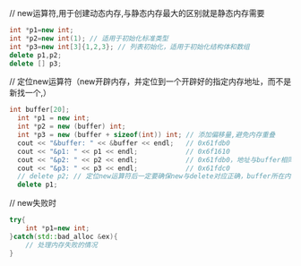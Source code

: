 // new运算符,用于创建动态内存,与静态内存最大的区别就是静态内存需要
```cpp
int *p1=new int;
int *p2=new int(1); // 适用于初始化标准类型
int *p3=new int[3]{1,2,3}; // 列表初始化，适用于初始化结构体和数组
delete p1,p2;
delete [] p3;
```

// 定位new运算符（new开辟内存，并定位到一个开辟好的指定内存地址，而不是新找一个,）
```cpp 
int buffer[20];
  int *p1 = new int;
  int *p2 = new (buffer) int;
  int *p3 = new (buffer + sizeof(int)) int; // 添加偏移量,避免内存重叠
  cout << "&buffer: " << &buffer << endl;   // 0x61fdb0
  cout << "&p1: " << p1 << endl;            // 0x6f1610
  cout << "&p2: " << p2 << endl;            // 0x61fdb0，地址与buffer相同
  cout << "&p3: " << p3 << endl;            // 0x61fdc0
  // delete p2; // 定位new运算符后一定要确保new与delete对应正确，buffer所在内存地址不是在堆上的，不能delete,否则进程卡死
  delete p1;
```

// new失败时
```cpp
try{
    int *p1=new int;
}catch(std::bad_alloc &ex){
    // 处理内存失败的情况
}
```